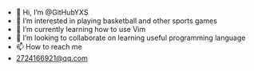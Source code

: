 - 👋 Hi, I’m @GitHubYXS
- 👀 I’m interested in playing basketball and other sports games
- 🌱 I’m currently learning how to use Vim
- 💞️ I’m looking to collaborate on learning useful programming language 
- 📫 How to reach me 
- 2724166921@qq.com

<!---
GitHubYXS/GitHubYXS is a ✨ special ✨ repository because its `README.md` (this file) appears on your GitHub profile.
You can click the Preview link to take a look at your changes.
--->
